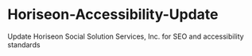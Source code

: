 # Horiseon-Accessibility-Update
Update Horiseon Social Solution Services, Inc. for SEO and accessibility standards
